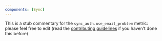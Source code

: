 ```yaml
---
components: [Sync]
---
```


This is a stub commentary for the `sync_auth.use_email_problem` metric: please feel free to edit (read the
[contributing guidelines](https://github.com/mozilla/glean-annotations/blob/main/CONTRIBUTING.md)
if you haven't done this before)
